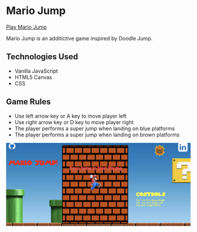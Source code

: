 # Mario Jump
[Play Mario Jump](https://hsachdeva01.github.io/MarioJump/)

Mario Jump is an additictive game inspired by Doodle Jump.

## Technologies Used

* Vanilla JavaScript
* HTML5 Canvas
* CSS

## Game Rules
* Use left arrow key or A key to move player left
* Use right arrow key or D key to move player right
* The player performs a super jump when landing on blue platforms
* The player performs a super jump when landing on brown platforms

![](/assets/images/MarioJump%20Game%20Cover.png)

